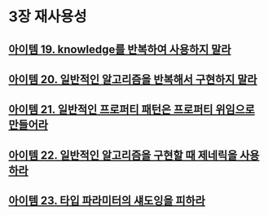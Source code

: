# 3장 재사용성

## [아이템 19. knowledge를 반복하여 사용하지 말라](./items/아이템%2019.%20knowledge를%20반복하여%20사용하지%20말라.md)
## [아이템 20. 일반적인 알고리즘을 반복해서 구현하지 말라](./items/아이템%2020.%20일반적인%20알고리즘을%20반복해서%20구현하지%20말라.md)
## [아이템 21. 일반적인 프로퍼티 패턴은 프로퍼티 위임으로 만들어라](items/아이템%2021.%20일반적인%20프로퍼티%20패턴은%20프로퍼티%20위임으로%20만들어라.md)
## [아이템 22. 일반적인 알고리즘을 구현할 때 제네릭을 사용하라](./items/아이템%2022.%20일반적인%20알고리즘을%20구현할%20때%20제네릭을%20사용하라.md)

## [아이템 23. 타입 파라미터의 섀도잉을 피하라](./items/아이템%2023.%20타입%20파라미터의%20섀도잉을%20피하라.md)